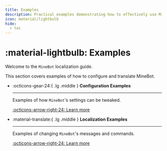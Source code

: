 ```yaml
---
title: Examples
description: Practical examples demonstrating how to effectively use MineBot.
icon: material/lightbulb
hide:
  - toc
---
```


# :material-lightbulb: Examples

Welcome to the `MineBot` localization guide.

This section covers examples of how to configure and translate MineBot.

<div class="grid cards" markdown>

-   :octicons-gear-24:{ .lg .middle } **Configuration Examples**

    ---

    Examples of how `MineBot`'s settings can be tweaked.

    [:octicons-arrow-right-24: Learn more](./configuration/index.md)

-   :material-translate:{ .lg .middle } **Localization Examples**

    ---

    Examples of changing `MineBot`'s messages and commands.

    [:octicons-arrow-right-24: Learn more](./localization/index.md)

</div>